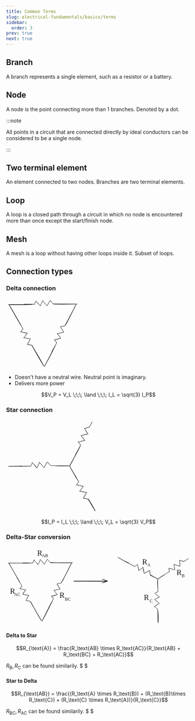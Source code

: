 ```yaml
---
title: Common Terms
slug: electrical-fundamentals/basics/terms
sidebar:
  order: 3
prev: true
next: true
---
```


## Branch

A branch represents a single element, such as a resistor or a battery.

## Node

A node is the point connecting more than 1 branches. Denoted by a dot.

:::note

All points in a circuit that are connected directly by ideal conductors can be
considered to be a single node.

:::

## Two terminal element

An element connected to two nodes. Branches are two terminal elements.

## Loop

A loop is a closed path through a circuit in which no node is encountered more
than once except the start/finish node.

## Mesh

A mesh is a loop without having other loops inside it. Subset of loops.

## Connection types

### Delta connection

<svg version="1.1" xmlns="http://www.w3.org/2000/svg" viewBox="0 0 316.66426768175575 305.7170228777963" width="200" class="mx-auto" fill="currentColor">
<g stroke-linecap="round"><g transform="translate(228.88165265928342 25.848823734406565) rotate(360 -76.14323236809219 -3.7899388533168548)"><path d="M0 0 C-8.4 -1.13, -13.05 1.02, -25.5 -0.69 M0 0 C-8.31 0.15, -17.13 -0.9, -25.5 -0.69 M-25.5 -0.69 C-29.33 -5.52, -36.61 -12.79, -38.59 -15.85 M-25.5 -0.69 C-29.81 -6, -34.95 -12.75, -38.59 -15.85 M-38.59 -15.85 C-41.71 -9.91, -46.06 -2.81, -52.37 7.58 M-38.59 -15.85 C-43.14 -5.79, -49.25 3.45, -52.37 7.58 M-52.37 7.58 C-59.65 -1.07, -66.06 -8.39, -70.98 -14.47 M-52.37 7.58 C-56.56 2.21, -60.67 -3.59, -70.98 -14.47 M-70.98 -14.47 C-75.34 -8.47, -75.44 -0.63, -81.31 8.27 M-70.98 -14.47 C-74.26 -5.25, -79.31 3.46, -81.31 8.27 M-81.31 8.27 C-85.25 4.5, -91.28 -2.29, -99.92 -13.09 M-81.31 8.27 C-88.05 0.73, -93.15 -7.49, -99.92 -13.09 M-99.92 -13.09 C-102.06 -7.53, -105.31 -3.79, -106.12 1.38 M-99.92 -13.09 C-102.58 -7.87, -105.32 -1.95, -106.12 1.38 M-106.12 1.38 C-121.69 0.49, -141.51 0.13, -152.29 0.69 M-106.12 1.38 C-118.76 0.7, -130.41 0.94, -152.29 0.69" stroke="currentColor" stroke-width="1"></path></g></g><g stroke-linecap="round"><g transform="translate(304.2841843733404 167.0005285673853) rotate(297.4058993257246 -76.14323236809219 -3.7899388533168548)"><path d="M0 0 C-5.95 1.6, -10.85 -0.45, -25.5 -0.69 M0 0 C-10.5 -1.31, -19.81 -0.5, -25.5 -0.69 M-25.5 -0.69 C-30.28 -3.74, -34.42 -11.37, -38.59 -15.85 M-25.5 -0.69 C-29.93 -6.24, -34.33 -12.25, -38.59 -15.85 M-38.59 -15.85 C-41.65 -10.06, -47.73 1.75, -52.37 7.58 M-38.59 -15.85 C-42.45 -8.7, -46.41 -2.43, -52.37 7.58 M-52.37 7.58 C-59.19 0.31, -64.32 -5.44, -70.98 -14.47 M-52.37 7.58 C-56.8 4.02, -59.93 -1.01, -70.98 -14.47 M-70.98 -14.47 C-72.7 -8.38, -77.4 1.03, -81.31 8.27 M-70.98 -14.47 C-74.6 -5.69, -79.69 3.23, -81.31 8.27 M-81.31 8.27 C-86.46 4.19, -91.64 -0.61, -99.92 -13.09 M-81.31 8.27 C-86.18 3.89, -88.65 -0.53, -99.92 -13.09 M-99.92 -13.09 C-103.61 -8.08, -105.53 -1.06, -106.12 1.38 M-99.92 -13.09 C-101.13 -9.16, -102.09 -6.99, -106.12 1.38 M-106.12 1.38 C-121.31 2.18, -141.61 0.41, -152.29 0.69 M-106.12 1.38 C-123.75 1.94, -141.74 0.94, -152.29 0.69" stroke="currentColor" stroke-width="1"></path></g></g><g stroke-linecap="round"><g transform="translate(159.23603888133334 158.05735837956908) rotate(60.25041319467971 -76.14323236809219 3.789938853316853)"><path d="M0 0 C-10.03 0.02, -19.06 1.34, -25.5 0.69 M0 0 C-6.61 -0.42, -15.39 1.17, -25.5 0.69 M-25.5 0.69 C-31.29 4.02, -35.21 11.51, -38.59 15.85 M-25.5 0.69 C-29.14 4.6, -31.23 7.24, -38.59 15.85 M-38.59 15.85 C-39.61 8.69, -46.04 4.43, -52.37 -7.58 M-38.59 15.85 C-42.13 9.31, -46.01 2.09, -52.37 -7.58 M-52.37 -7.58 C-61.08 1.03, -67.9 10.02, -70.98 14.47 M-52.37 -7.58 C-58.98 -0.95, -64.24 5.63, -70.98 14.47 M-70.98 14.47 C-74.86 5.61, -76.25 -1.12, -81.31 -8.27 M-70.98 14.47 C-73.89 5.74, -78.26 -1.7, -81.31 -8.27 M-81.31 -8.27 C-83.64 -2.35, -89.8 2.73, -99.92 13.09 M-81.31 -8.27 C-88.65 -0.89, -94.98 8.31, -99.92 13.09 M-99.92 13.09 C-103.11 6.28, -103.24 3.93, -106.12 -1.38 M-99.92 13.09 C-102.09 10.42, -103.52 6.81, -106.12 -1.38 M-106.12 -1.38 C-124.52 -0.82, -138.17 -2.5, -152.29 -0.69 M-106.12 -1.38 C-125.04 -1.38, -142.28 -2.08, -152.29 -0.69" stroke="currentColor" stroke-width="1"></path></g></g><g stroke-linecap="round"><g transform="translate(60.440694965039256 78.29004388510697) rotate(89.99999999999994 0 -50.4406949650392)"><path d="M0 0 C1.83 -29.12, 1.11 -61.35, 0 -100.88 M0 0 C-0.58 -25.35, 0.71 -49.22, 0 -100.88" stroke="currentColor" stroke-width="2"></path></g></g><g stroke-linecap="round"><g transform="translate(188.69601954506265 301.378083104536) rotate(27.405899325724487 0 -50.4406949650392)"><path d="M0 0 C-0.16 -20.32, 2.27 -39.48, 0 -100.88 M0 0 C0.71 -24.87, 0.51 -50.96, 0 -100.88" stroke="currentColor" stroke-width="2"></path></g></g><g stroke-linecap="round"><g transform="translate(38.093408799401914 22.3666663351287) rotate(330.2504131946798 0 50.4406949650392)"><path d="M0 0 C-0.43 23.11, -0.51 44.96, 0 100.88 M0 0 C0.1 39.81, 0.69 77.9, 0 100.88" stroke="currentColor" stroke-width="2"></path></g></g><g stroke-linecap="round"><g transform="translate(256.2235727167165 76.5071661334283) rotate(89.99999999999994 0 -50.44069496503921)"><path d="M0 0 C-0.13 -25.83, -1.63 -51.17, 0 -100.88 M0 0 C1.3 -34.51, -0.06 -70.16, 0 -100.88" stroke="currentColor" stroke-width="2"></path></g></g><g stroke-linecap="round"><g transform="translate(279.14882892554033 123.3237323980601) rotate(27.405899325724487 0 -50.4406949650392)"><path d="M0 0 C2.14 -39.01, -0.75 -81.59, 0 -100.88 M0 0 C-0.2 -21.96, 0.35 -42.64, 0 -100.88" stroke="currentColor" stroke-width="2"></path></g></g><g stroke-linecap="round"><g transform="translate(137.75184813582655 199.57311917736857) rotate(330.2504131946798 0 50.4406949650392)"><path d="M0 0 C-0.29 30.93, 1.71 61.73, 0 100.88 M0 0 C-0.73 21.08, -1.17 42.49, 0 100.88" stroke="currentColor" stroke-width="2"></path></g></g></svg>

- Doesn't have a neutral wire. Neutral point is imaginary.
- Delivers more power

```math
V_P = V_L
\;\;\;
\land
\;\;\;
I_L = \sqrt{3} I_P
```

### Star connection

<svg version="1.1" xmlns="http://www.w3.org/2000/svg" viewBox="0 0 373.5369167410961 383.3133181399769" width="250" class="mx-auto">
<g stroke-linecap="round"><g transform="translate(206.82627526564 189.49128342708457) rotate(360 -76.14323236809219 -3.7899388533168406)"><path d="M0 0 C-10.18 -0.55, -19.75 -0.17, -25.5 -0.69 M0 0 C-9.38 0.56, -18.69 -1.2, -25.5 -0.69 M-25.5 -0.69 C-29.67 -5.97, -34.65 -10.37, -38.59 -15.85 M-25.5 -0.69 C-28.85 -4.56, -31.45 -9.07, -38.59 -15.85 M-38.59 -15.85 C-43.22 -11.64, -46.1 -2.19, -52.37 7.58 M-38.59 -15.85 C-41.68 -10.08, -46 -2.8, -52.37 7.58 M-52.37 7.58 C-60.21 -2.02, -65.64 -9.29, -70.98 -14.47 M-52.37 7.58 C-59.52 -0.99, -65.12 -7.29, -70.98 -14.47 M-70.98 -14.47 C-71.94 -7.98, -75.99 -2.64, -81.31 8.27 M-70.98 -14.47 C-74.58 -6.98, -77.57 0.05, -81.31 8.27 M-81.31 8.27 C-87.29 4.84, -89.6 -0.95, -99.92 -13.09 M-81.31 8.27 C-85.46 2.86, -89.88 -2.68, -99.92 -13.09 M-99.92 -13.09 C-100.71 -9.22, -104.49 -3.43, -106.12 1.38 M-99.92 -13.09 C-102.05 -7.68, -104.01 -2.16, -106.12 1.38 M-106.12 1.38 C-122.52 2.21, -139.18 2.49, -152.29 0.69 M-106.12 1.38 C-117.07 1.82, -128.38 1.65, -152.29 0.69" stroke="currentColor" stroke-width="1"></path></g></g><g stroke-linecap="round"><g transform="translate(389.22880697969686 79.6429882600633) rotate(297.4058993257246 -76.14323236809219 -3.7899388533168548)"><path d="M0 0 C-10.11 -0.05, -15.7 -0.63, -25.5 -0.69 M0 0 C-7.52 -0.7, -15.72 -0.43, -25.5 -0.69 M-25.5 -0.69 C-31.97 -7.42, -35.88 -11.85, -38.59 -15.85 M-25.5 -0.69 C-28.27 -5.33, -32.23 -8.14, -38.59 -15.85 M-38.59 -15.85 C-42 -9.34, -45.39 -7.19, -52.37 7.58 M-38.59 -15.85 C-41.47 -9.91, -43.75 -6.18, -52.37 7.58 M-52.37 7.58 C-55.95 2.2, -59.16 -2.15, -70.98 -14.47 M-52.37 7.58 C-57.32 1.66, -62.65 -4.97, -70.98 -14.47 M-70.98 -14.47 C-73.37 -7.81, -76.95 -0.53, -81.31 8.27 M-70.98 -14.47 C-74.05 -7.57, -78.36 -0.37, -81.31 8.27 M-81.31 8.27 C-88.04 0.64, -95.72 -7.98, -99.92 -13.09 M-81.31 8.27 C-87.74 -0.22, -94.86 -7.32, -99.92 -13.09 M-99.92 -13.09 C-102.49 -7.79, -101.6 -5.29, -106.12 1.38 M-99.92 -13.09 C-100.44 -10.4, -102.15 -6.98, -106.12 1.38 M-106.12 1.38 C-117.79 3.41, -129.3 3.02, -152.29 0.69 M-106.12 1.38 C-123.96 1.49, -141.6 1.3, -152.29 0.69" stroke="currentColor" stroke-width="1"></path></g></g><g stroke-linecap="round"><g transform="translate(383.18066148769003 279.69981807224707) rotate(60.25041319467971 -76.14323236809219 3.7899388533168406)"><path d="M0 0 C-5.73 0.11, -14.21 0.57, -25.5 0.69 M0 0 C-9.91 -0.13, -18.86 0.07, -25.5 0.69 M-25.5 0.69 C-29.98 3.97, -33.17 7.61, -38.59 15.85 M-25.5 0.69 C-29.62 4.87, -33.84 8.78, -38.59 15.85 M-38.59 15.85 C-42.24 9.72, -46.08 7.33, -52.37 -7.58 M-38.59 15.85 C-41.73 9.08, -47.08 2.47, -52.37 -7.58 M-52.37 -7.58 C-55.76 -2.94, -61.42 0.9, -70.98 14.47 M-52.37 -7.58 C-56.43 -3.26, -59.75 2.48, -70.98 14.47 M-70.98 14.47 C-73.76 6.57, -77.15 0.04, -81.31 -8.27 M-70.98 14.47 C-75.02 7.18, -76.78 -0.54, -81.31 -8.27 M-81.31 -8.27 C-89.14 -1.6, -93.41 7.39, -99.92 13.09 M-81.31 -8.27 C-86.32 -3.01, -91.41 3.45, -99.92 13.09 M-99.92 13.09 C-100.13 9.21, -104.71 5.39, -106.12 -1.38 M-99.92 13.09 C-101.34 9.02, -103.91 5.14, -106.12 -1.38 M-106.12 -1.38 C-124.4 0.97, -138.59 -0.58, -152.29 -0.69 M-106.12 -1.38 C-121.97 -0.72, -136.34 -0.29, -152.29 -0.69" stroke="currentColor" stroke-width="1"></path></g></g><g stroke-linecap="round"><g transform="translate(273.6466636461248 187.92365239335282) rotate(330.2504131946798 0.12036318121340628 27.539516801364954)"><path d="M0 0 C-0.88 16.54, 0.16 35, 0.24 55.08 M0 0 C-0.88 14.46, -0.35 29.49, 0.24 55.08" stroke="currentColor" stroke-width="2"></path></g></g><g stroke-linecap="round"><g transform="translate(349.6466636461248 321.9236523933528) rotate(330.2504131946798 0.12036318121340628 27.539516801364954)"><path d="M0 0 C0.01 17.37, -1.11 30.29, 0.24 55.08 M0 0 C0.32 12.91, 0.96 26.15, 0.24 55.08" stroke="currentColor" stroke-width="2"></path></g></g><g stroke-linecap="round"><g transform="translate(246.75580914267323 177.21132646025427) rotate(330.2504131946798 29.843896110052867 -18.763894751788172)"><path d="M0 0 C12.18 -9.12, 23.52 -14.55, 59.69 -37.53 M0 0 C13.27 -8.28, 25.17 -15.65, 59.69 -37.53" stroke="currentColor" stroke-width="2"></path></g></g><g stroke-linecap="round"><g transform="translate(207.72226789176534 175.53301716602562) rotate(330.2504131946798 24.520034651327876 14.014119795166977)"><path d="M0 0 C16.71 10.34, 34.49 20.31, 49.04 28.03 M0 0 C13.85 7.51, 27.37 15.65, 49.04 28.03" stroke="currentColor" stroke-width="2"></path></g></g><g stroke-linecap="round"><g transform="translate(13.722267891765341 177.53301716602562) rotate(330.2504131946798 24.520034651327848 14.014119795166977)"><path d="M0 0 C11.3 6.84, 22.38 12.34, 49.04 28.03 M0 0 C9.82 5.53, 20.4 10.99, 49.04 28.03" stroke="currentColor" stroke-width="2"></path></g></g></svg>

```math
I_P = I_L
\;\;\;
\land
\;\;\;
V_L = \sqrt{3} V_P
```

### Delta-Star conversion

<svg version="1.1" xmlns="http://www.w3.org/2000/svg" viewBox="0 0 852.5516272797629 362.44415461396704" height="250" class="mx-auto">
<g stroke-linecap="round"><g transform="translate(228.88165265928342 74.85836239061018) rotate(360 -76.14323236809219 -3.7899388533168406)"><path d="M0 0 C-8.75 1.04, -21.53 1.44, -25.5 -0.69 M0 0 C-7.04 0.03, -12.39 -0.82, -25.5 -0.69 M-25.5 -0.69 C-29.21 -4, -35.15 -12.96, -38.59 -15.85 M-25.5 -0.69 C-29.08 -3.83, -31.67 -8.5, -38.59 -15.85 M-38.59 -15.85 C-44.33 -5.72, -47.8 1.64, -52.37 7.58 M-38.59 -15.85 C-41.98 -7.98, -47.67 -0.96, -52.37 7.58 M-52.37 7.58 C-55.46 2.28, -60.51 -3.62, -70.98 -14.47 M-52.37 7.58 C-55.59 3.23, -60.48 -1.57, -70.98 -14.47 M-70.98 -14.47 C-74 -7.63, -76.56 -0.04, -81.31 8.27 M-70.98 -14.47 C-72.45 -9.09, -75.18 -3.47, -81.31 8.27 M-81.31 8.27 C-83.63 2.47, -91.35 -0.61, -99.92 -13.09 M-81.31 8.27 C-86.41 3.82, -88.92 -0.61, -99.92 -13.09 M-99.92 -13.09 C-99.94 -9.82, -102 -4.98, -106.12 1.38 M-99.92 -13.09 C-102.6 -7.96, -104.42 -2.65, -106.12 1.38 M-106.12 1.38 C-115.64 3.17, -124.65 0.26, -152.29 0.69 M-106.12 1.38 C-121.56 1.28, -137.74 0.88, -152.29 0.69" stroke="currentColor" stroke-width="1"></path></g></g><g stroke-linecap="round"><g transform="translate(699.2898876239849 106.86074938490941) rotate(389.11618837926017 -76.14323236809219 -3.7899388533168406)"><path d="M0 0 C-7.42 0.28, -17.04 -1.61, -25.5 -0.69 M0 0 C-9.27 0.46, -16.97 0.53, -25.5 -0.69 M-25.5 -0.69 C-28.6 -6.12, -33.99 -13.57, -38.59 -15.85 M-25.5 -0.69 C-29.24 -6.32, -34.7 -10.82, -38.59 -15.85 M-38.59 -15.85 C-42.66 -10.36, -47.01 -1.9, -52.37 7.58 M-38.59 -15.85 C-43.9 -5.63, -48.49 2.52, -52.37 7.58 M-52.37 7.58 C-59.39 1.69, -65.85 -5.51, -70.98 -14.47 M-52.37 7.58 C-59.41 -1.25, -64.86 -7.98, -70.98 -14.47 M-70.98 -14.47 C-73.49 -6.37, -78.63 2, -81.31 8.27 M-70.98 -14.47 C-73.37 -7.61, -77.14 0.1, -81.31 8.27 M-81.31 8.27 C-85.2 -0.14, -93.59 -5.35, -99.92 -13.09 M-81.31 8.27 C-86.51 0.87, -94.41 -7.15, -99.92 -13.09 M-99.92 -13.09 C-100.02 -9.28, -104.3 -4.68, -106.12 1.38 M-99.92 -13.09 C-100.84 -9.25, -103.79 -6.16, -106.12 1.38 M-106.12 1.38 C-116.86 2.83, -129.5 1.28, -152.29 0.69 M-106.12 1.38 C-120.38 1.25, -133.96 1.05, -152.29 0.69" stroke="currentColor" stroke-width="1"></path></g></g><g stroke-linecap="round"><g transform="translate(304.2841843733404 216.01006722358892) rotate(297.4058993257246 -76.14323236809219 -3.7899388533168406)"><path d="M0 0 C-10.57 1.74, -19.35 -0.48, -25.5 -0.69 M0 0 C-5.2 -0.26, -9.82 -0.15, -25.5 -0.69 M-25.5 -0.69 C-30.33 -7.21, -35.34 -12.34, -38.59 -15.85 M-25.5 -0.69 C-30.32 -6.92, -34.69 -11.52, -38.59 -15.85 M-38.59 -15.85 C-41.62 -9.09, -45.32 -1.89, -52.37 7.58 M-38.59 -15.85 C-42.05 -10.35, -45.92 -4.66, -52.37 7.58 M-52.37 7.58 C-57.16 0.77, -65.38 -6.24, -70.98 -14.47 M-52.37 7.58 C-59.77 -0.57, -66.38 -8.54, -70.98 -14.47 M-70.98 -14.47 C-73.53 -7.14, -80.12 4.74, -81.31 8.27 M-70.98 -14.47 C-72.93 -8.42, -76.82 -3.18, -81.31 8.27 M-81.31 8.27 C-90 1.04, -96.7 -6.15, -99.92 -13.09 M-81.31 8.27 C-87.55 0.46, -96.18 -8.28, -99.92 -13.09 M-99.92 -13.09 C-101.03 -6.97, -102.91 -3.05, -106.12 1.38 M-99.92 -13.09 C-102.31 -7.83, -105.49 -1.18, -106.12 1.38 M-106.12 1.38 C-122.07 0.3, -140.41 1.29, -152.29 0.69 M-106.12 1.38 C-118.33 1.59, -129.85 1.55, -152.29 0.69" stroke="currentColor" stroke-width="1"></path></g></g><g stroke-linecap="round"><g transform="translate(853.0933122544077 98.64729027277019) rotate(326.52208770498476 -76.14323236809219 -3.7899388533168406)"><path d="M0 0 C-5.87 -1.12, -12.44 1.06, -25.5 -0.69 M0 0 C-9.65 0.62, -19.26 -0.97, -25.5 -0.69 M-25.5 -0.69 C-27.67 -5.91, -30.85 -7.81, -38.59 -15.85 M-25.5 -0.69 C-28.96 -3.99, -31.38 -8.5, -38.59 -15.85 M-38.59 -15.85 C-42.43 -9.37, -45.06 -0.31, -52.37 7.58 M-38.59 -15.85 C-42.88 -7.25, -48.88 2.52, -52.37 7.58 M-52.37 7.58 C-59.11 2.4, -61.99 -7.15, -70.98 -14.47 M-52.37 7.58 C-56.63 1.76, -61.98 -4.23, -70.98 -14.47 M-70.98 -14.47 C-74.87 -6.13, -76.74 -0.55, -81.31 8.27 M-70.98 -14.47 C-73.1 -8.53, -75.48 -4.67, -81.31 8.27 M-81.31 8.27 C-86.12 3.67, -88.65 -2.15, -99.92 -13.09 M-81.31 8.27 C-87.6 1.04, -93.02 -3.58, -99.92 -13.09 M-99.92 -13.09 C-102.75 -8.21, -103.46 -6.84, -106.12 1.38 M-99.92 -13.09 C-102.02 -9.81, -103.21 -5.31, -106.12 1.38 M-106.12 1.38 C-118.29 1.88, -132.89 0.32, -152.29 0.69 M-106.12 1.38 C-117.21 1.74, -128.78 0.81, -152.29 0.69" stroke="currentColor" stroke-width="1"></path></g></g><g stroke-linecap="round"><g transform="translate(159.23603888133334 207.06689703577268) rotate(60.25041319467971 -76.14323236809219 3.7899388533168406)"><path d="M0 0 C-10.29 0.34, -20.21 -1.01, -25.5 0.69 M0 0 C-8.28 0.19, -17.29 0.86, -25.5 0.69 M-25.5 0.69 C-31.89 4.84, -34.4 11.59, -38.59 15.85 M-25.5 0.69 C-29.35 6.42, -34.87 10.62, -38.59 15.85 M-38.59 15.85 C-43.34 8.46, -50.1 -0.11, -52.37 -7.58 M-38.59 15.85 C-43.45 7.45, -47.34 1.51, -52.37 -7.58 M-52.37 -7.58 C-59.69 -1.32, -62.12 7.61, -70.98 14.47 M-52.37 -7.58 C-58.05 0.47, -63.77 7.15, -70.98 14.47 M-70.98 14.47 C-74.91 10.61, -77.09 4.8, -81.31 -8.27 M-70.98 14.47 C-74.94 7.27, -76.66 1.69, -81.31 -8.27 M-81.31 -8.27 C-87.63 -1.61, -88.9 0.68, -99.92 13.09 M-81.31 -8.27 C-87.58 -1.47, -92.37 6.15, -99.92 13.09 M-99.92 13.09 C-100.64 9.1, -102.11 4.08, -106.12 -1.38 M-99.92 13.09 C-102.21 9.9, -102.56 5.7, -106.12 -1.38 M-106.12 -1.38 C-122.93 -1.32, -142.15 -1.17, -152.29 -0.69 M-106.12 -1.38 C-122.59 -0.71, -138.04 -1.19, -152.29 -0.69" stroke="currentColor" stroke-width="1"></path></g></g><g stroke-linecap="round"><g transform="translate(772.7771083644877 235.52314142790397) rotate(89.36660157393986 -76.14323236809219 3.7899388533168406)"><path d="M0 0 C-7.67 1.44, -15.08 -0.95, -25.5 0.69 M0 0 C-8.19 -0.12, -18.37 1.46, -25.5 0.69 M-25.5 0.69 C-28.74 5.03, -35 11.22, -38.59 15.85 M-25.5 0.69 C-28.81 3.68, -32.2 8.71, -38.59 15.85 M-38.59 15.85 C-39.54 12.09, -42.78 6.07, -52.37 -7.58 M-38.59 15.85 C-43.76 7.35, -49.24 -2.28, -52.37 -7.58 M-52.37 -7.58 C-58.1 -1.46, -66.61 7.27, -70.98 14.47 M-52.37 -7.58 C-55.92 -2.66, -60.2 2.2, -70.98 14.47 M-70.98 14.47 C-74.17 7.57, -79.13 0.71, -81.31 -8.27 M-70.98 14.47 C-73.85 7.06, -77.92 2.16, -81.31 -8.27 M-81.31 -8.27 C-84.81 -4.62, -89.93 3.37, -99.92 13.09 M-81.31 -8.27 C-87.32 -1.64, -92.67 4.55, -99.92 13.09 M-99.92 13.09 C-102.49 7.86, -104.49 5.26, -106.12 -1.38 M-99.92 13.09 C-102.07 8.78, -103.89 4.3, -106.12 -1.38 M-106.12 -1.38 C-123.82 -2.09, -142.78 -1.47, -152.29 -0.69 M-106.12 -1.38 C-122.09 -1.38, -136.9 -1.12, -152.29 -0.69" stroke="currentColor" stroke-width="1"></path></g></g><g stroke-linecap="round"><g transform="translate(60.440694965039256 127.29958254131054) rotate(89.99999999999994 0 -50.4406949650392)"><path d="M0 0 C-1.36 -41.26, 1.48 -79.13, 0 -100.88 M0 0 C-0.22 -27.43, 0.47 -55.98, 0 -100.88" stroke="currentColor" stroke-width="2"></path></g></g><g stroke-linecap="round"><g transform="translate(188.69601954506265 350.38762176073953) rotate(27.405899325724487 0 -50.4406949650392)"><path d="M0 0 C1.88 -29.63, 0.51 -58.08, 0 -100.88 M0 0 C0.69 -30.61, -1.13 -61.35, 0 -100.88" stroke="currentColor" stroke-width="2"></path></g></g><g stroke-linecap="round"><g transform="translate(38.093408799401914 71.37620499133232) rotate(330.2504131946798 0 50.4406949650392)"><path d="M0 0 C-0.02 22.55, 0.48 43.64, 0 100.88 M0 0 C0.17 34.19, 0.1 70.31, 0 100.88" stroke="currentColor" stroke-width="2"></path></g></g><g stroke-linecap="round"><g transform="translate(700.4244100590367 152.39595529781172) rotate(359.36660157393993 0.1811556480957961 22.04133252423736)"><path d="M0 0 C1.08 10.33, 0.73 22.23, 0.36 44.08 M0 0 C-0.08 17.01, 0.46 33.48, 0.36 44.08" stroke="currentColor" stroke-width="2"></path></g></g><g stroke-linecap="round"><g transform="translate(701.698860460431 297.3681343782192) rotate(359.36660157393993 0.12036318121340628 27.539516801364925)"><path d="M0 0 C1.51 20.79, 2.21 41.69, 0.24 55.08 M0 0 C-0.25 13.96, -1.17 27.35, 0.24 55.08" stroke="currentColor" stroke-width="2"></path></g></g><g stroke-linecap="round"><g transform="translate(701.1460027906755 150.19159557904248) rotate(359.36660157393993 14.739793382832318 -9.430295188620022)"><path d="M0 0 C7.7 -3.87, 13.34 -9.68, 29.48 -18.86 M0 0 C10.7 -7.02, 22.24 -14.71, 29.48 -18.86" stroke="currentColor" stroke-width="2"></path></g></g><g stroke-linecap="round"><g transform="translate(665.4308845048035 131.90502080835716) rotate(359.36660157393993 18.070177814357862 9.442539457626083)"><path d="M0 0 C11.42 5.38, 24.64 12.4, 36.14 18.89 M0 0 C12.39 6.11, 25.3 12.81, 36.14 18.89" stroke="currentColor" stroke-width="2"></path></g></g><g stroke-linecap="round"><g transform="translate(516.7511070332077 50.22961468122935) rotate(359.36660157393993 24.52003465132782 14.014119795166977)"><path d="M0 0 C18.52 10.44, 36.02 19.65, 49.04 28.03 M0 0 C16.81 9.4, 32.77 19.13, 49.04 28.03" stroke="currentColor" stroke-width="2"></path></g></g><g stroke-linecap="round"><g transform="translate(256.2235727167165 125.51670478963189) rotate(89.99999999999994 0 -50.4406949650392)"><path d="M0 0 C0.26 -29.29, 1.13 -57.8, 0 -100.88 M0 0 C-0.06 -27.23, 0.29 -55.59, 0 -100.88" stroke="currentColor" stroke-width="2"></path></g></g><g stroke-linecap="round"><g transform="translate(279.14882892554033 172.33327105426372) rotate(27.405899325724487 0 -50.4406949650392)"><path d="M0 0 C0.88 -33.47, -0.46 -72.55, 0 -100.88 M0 0 C0.36 -24.06, 0.95 -49.55, 0 -100.88" stroke="currentColor" stroke-width="2"></path></g></g><g stroke-linecap="round"><g transform="translate(137.75184813582655 248.58265783357217) rotate(330.2504131946798 0 50.4406949650392)"><path d="M0 0 C0 31.61, -0.69 64.75, 0 100.88 M0 0 C-0.5 37.63, 0.09 76.95, 0 100.88" stroke="currentColor" stroke-width="2"></path></g></g><g stroke-linecap="round"><g transform="translate(312.53998247982986 160) rotate(0 78.5 0)"><path d="M-0.75 0.5 C25.19 0.73, 129.99 1.26, 156.46 1.18 M1.06 -0.29 C26.71 -0.34, 129.09 -0.59, 155.23 -0.33" stroke="currentColor" stroke-width="2"></path></g><g transform="translate(312.53998247982986 160) rotate(0 78.5 0)"><path d="M131.71 8.15 C141.31 4.24, 151.19 3.77, 155.23 -0.33 M131.71 8.15 C138.28 5.18, 146.05 2.24, 155.23 -0.33" stroke="currentColor" stroke-width="2"></path></g><g transform="translate(312.53998247982986 160) rotate(0 78.5 0)"><path d="M131.76 -8.95 C141.31 -6.49, 151.18 -0.6, 155.23 -0.33 M131.76 -8.95 C138.4 -6.79, 146.15 -4.6, 155.23 -0.33" stroke="currentColor" stroke-width="2"></path></g></g><g transform="translate(143.53998247982986 10) rotate(0 13.248008728027344 22.5)"><text x="0" y="31.716" font-family="Excalifont, Xiaolai, Segoe UI Emoji" font-size="36px" fill="currentColor" text-anchor="start" style="white-space: pre;" direction="ltr" dominant-baseline="alphabetic">R</text></g><g transform="translate(17.539982479829746 187) rotate(0 13.248008728027344 22.5)"><text x="0" y="31.716" font-family="Excalifont, Xiaolai, Segoe UI Emoji" font-size="36px" fill="currentColor" text-anchor="start" style="white-space: pre;" direction="ltr" dominant-baseline="alphabetic">R</text></g><g transform="translate(246.53998247982986 205) rotate(0 13.248008728027344 22.5)"><text x="0" y="31.716" font-family="Excalifont, Xiaolai, Segoe UI Emoji" font-size="36px" fill="currentColor" text-anchor="start" style="white-space: pre;" direction="ltr" dominant-baseline="alphabetic">R</text></g><g transform="translate(628.5399824798299 51) rotate(0 13.248008728027344 22.5)"><text x="0" y="31.716" font-family="Excalifont, Xiaolai, Segoe UI Emoji" font-size="36px" fill="currentColor" text-anchor="start" style="white-space: pre;" direction="ltr" dominant-baseline="alphabetic">R</text></g><g transform="translate(787.5399824798299 100) rotate(0 13.248008728027344 22.5)"><text x="0" y="31.716" font-family="Excalifont, Xiaolai, Segoe UI Emoji" font-size="36px" fill="currentColor" text-anchor="start" style="white-space: pre;" direction="ltr" dominant-baseline="alphabetic">R</text></g><g transform="translate(636.5399824798299 216) rotate(0 13.248008728027344 22.5)"><text x="0" y="31.716" font-family="Excalifont, Xiaolai, Segoe UI Emoji" font-size="36px" fill="currentColor" text-anchor="start" style="white-space: pre;" direction="ltr" dominant-baseline="alphabetic">R</text></g><g transform="translate(165.53998247982986 31) rotate(0 14.369987487792969 12.5)"><text x="0" y="17.619999999999997" font-family="Excalifont, Xiaolai, Segoe UI Emoji" font-size="20px" fill="currentColor" text-anchor="start" style="white-space: pre;" direction="ltr" dominant-baseline="alphabetic">AB</text></g><g transform="translate(271.53998247982986 232) rotate(0 13.899986267089844 12.5)"><text x="0" y="17.619999999999997" font-family="Excalifont, Xiaolai, Segoe UI Emoji" font-size="20px" fill="currentColor" text-anchor="start" style="white-space: pre;" direction="ltr" dominant-baseline="alphabetic">BC</text></g><g transform="translate(652.5399824798299 74) rotate(0 6.7599945068359375 12.5)"><text x="0" y="17.619999999999997" font-family="Excalifont, Xiaolai, Segoe UI Emoji" font-size="20px" fill="currentColor" text-anchor="start" style="white-space: pre;" direction="ltr" dominant-baseline="alphabetic">A</text></g><g transform="translate(811.5399824798299 124) rotate(0 7.609992980957031 12.5)"><text x="0" y="17.619999999999997" font-family="Excalifont, Xiaolai, Segoe UI Emoji" font-size="20px" fill="currentColor" text-anchor="start" style="white-space: pre;" direction="ltr" dominant-baseline="alphabetic">B</text></g><g transform="translate(663.5399824798299 241) rotate(0 6.2899932861328125 12.5)"><text x="0" y="17.619999999999997" font-family="Excalifont, Xiaolai, Segoe UI Emoji" font-size="20px" fill="currentColor" text-anchor="start" style="white-space: pre;" direction="ltr" dominant-baseline="alphabetic">C</text></g><g transform="translate(37.539982479829746 211) rotate(0 13.04998779296875 12.5)"><text x="0" y="17.619999999999997" font-family="Excalifont, Xiaolai, Segoe UI Emoji" font-size="20px" fill="currentColor" text-anchor="start" style="white-space: pre;" direction="ltr" dominant-baseline="alphabetic">AC</text></g></svg>

#### Delta to Star

```math
R_{\text{A}} = \frac{R_\text{AB} \times R_\text{AC}}{R_\text{AB} + R_\text{BC} + R_\text{AC}}
```

$R_\text{B}, R_\text{C}$ can be found similarily. $ $

#### Star to Delta

```math
R_{\text{AB}} = \frac{(R_\text{A} \times R_\text{B}) + (R_\text{B}\times R_\text{C}) + (R_\text{C} \times R_\text{A})}{R_\text{C}}
```

$R_\text{BC}, R_\text{AC}$ can be found similarily. $ $
